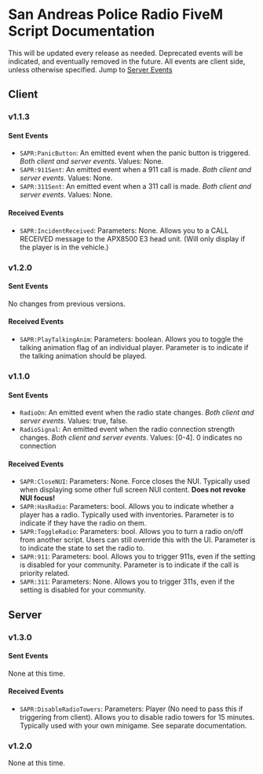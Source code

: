 # San Andreas Police Radio FiveM Script Documentation

This will be updated every release as needed. Deprecated events will be indicated, and eventually removed in the future. All events are client side, unless otherwise specified. Jump to [Server Events](#server)

## Client

### v1.1.3

#### Sent Events

-   `SAPR:PanicButton`: An emitted event when the panic button is triggered. _Both client and server events_. Values: None.
-   `SAPR:911Sent`: An emitted event when a 911 call is made. _Both client and server events_. Values: None.
-   `SAPR:311Sent`: An emitted event when a 311 call is made. _Both client and server events_. Values: None.

#### Received Events

-   `SAPR:IncidentReceived`: Parameters: None. Allows you to a CALL RECEIVED message to the APX8500 E3 head unit. (Will only display if the player is in the vehicle.)

### v1.2.0

#### Sent Events

No changes from previous versions.

#### Received Events

-   `SAPR:PlayTalkingAnim`: Parameters: boolean. Allows you to toggle the talking animation flag of an individual player. Parameter is to indicate if the talking animation should be played.

### v1.1.0

#### Sent Events

-   `RadioOn`: An emitted event when the radio state changes. _Both client and server events_. Values: true, false.
-   `RadioSignal`: An emitted event when the radio connection strength changes. _Both client and server events_. Values: [0-4]. 0 indicates no connection

#### Received Events

-   `SAPR:CloseNUI`: Parameters: None. Force closes the NUI. Typically used when displaying some other full screen NUI content. **Does not revoke NUI focus!**
-   `SAPR:HasRadio`: Parameters: bool. Allows you to indicate whether a player has a radio. Typically used with inventories. Parameter is to indicate if they have the radio on them.
-   `SAPR:ToggleRadio`: Parameters: bool. Allows you to turn a radio on/off from another script. Users can still override this with the UI. Parameter is to indicate the state to set the radio to.
-   `SAPR:911`: Parameters: bool. Allows you to trigger 911s, even if the setting is disabled for your community. Parameter is to indicate if the call is priority related.
-   `SAPR:311`: Parameters: None. Allows you to trigger 311s, even if the setting is disabled for your community.

## Server

### v1.3.0

#### Sent Events

None at this time.

#### Received Events

-   `SAPR:DisableRadioTowers`: Parameters: Player (No need to pass this if triggering from client). Allows you to disable radio towers for 15 minutes. Typically used with your own minigame. See separate documentation.

### v1.2.0

None at this time.
